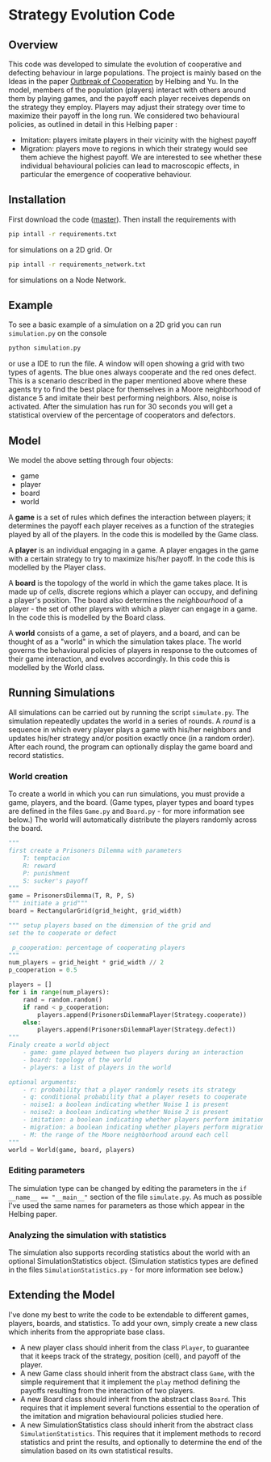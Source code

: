 # Strategy Evolution Code

## Overview
This code was developed to simulate the evolution of cooperative and defecting behaviour in large populations. The project is mainly based on the Ideas in the paper [Outbreak of Cooperation](https://arxiv.org/abs/0903.4054) by Helbing and Yu.  In the model, members of the population (players) interact with others around them by playing games, and the payoff each player receives depends on the strategy they employ. Players may adjust their strategy over time to maximize their payoff in the long run. We considered two behavioural policies, as outlined in detail in this Helbing paper <link>:
* Imitation: players imitate players in their vicinity with the highest payoff
* Migration: players move to regions in which their strategy would see them achieve the highest payoff.
We are interested to see whether these individual behavioural policies can lead to macroscopic effects, in particular the emergence of cooperative behaviour.


## Installation
First download the code ([master](https://github.com/ya0/Yanninimalhu/archive/master.zip)). Then install the requirements with

```bash
pip intall -r requirements.txt
```
for simulations on a 2D grid. Or 

```bash
pip intall -r requirements_network.txt
```
for simulations on a Node Network.

## Example
To see a basic example of a simulation on a 2D grid you can run `simulation.py` on the console
```bash
python simulation.py
```
or use a IDE to run the file.
A window will open showing a grid with two types of agents. The blue ones always cooperate and the red ones defect. This is a scenario described in the paper mentioned above where these agents try to find the best place for themselves in a Moore neighborhood of distance 5 and imitate their best performing neighbors. Also, noise is activated. After the simulation has run for 30 seconds you will get a statistical overview of the percentage of cooperators and defectors.

## Model
We model the above setting through four objects:
* game
* player
* board
* world

A **game** is a set of rules which defines the interaction between players; it determines the payoff each player receives as a function of the strategies played by all of the players. In the code this is modelled by the Game class.

A **player** is an individual engaging in a game. A player engages in the game with a certain strategy to try to maximize his/her payoff. In the code this is modelled by the Player class.

A **board** is the topology of the world in which the game takes place. It is made up of _cells_, discrete regions which a player can occupy, and defining a player's position. The board also determines the _neighbourhood_ of a player - the set of other players with which a player can engage in a game. In the code this is modelled by the Board class.

A **world** consists of a game, a set of players, and a board, and can be thought of as a "world" in which the simulation takes place. The world governs the behavioural policies of players in response to the outcomes of their game interaction, and evolves accordingly. In this code this is modelled by the World class.

## Running Simulations
All simulations can be carried out by running the script `simulate.py`. The simulation repeatedly updates the world in a series of rounds. A _round_ is a sequence in which every player plays a game with his/her neighbors and updates his/her strategy and/or position exactly once (in a random order). After each round, the program can optionally display the game board and record statistics.

### World creation
To create a world in which you can run simulations, you must provide a game, players, and the board. (Game types, player types and board types are defined in the files `Game.py` and `Board.py` - for more information see below.) The world will automatically distribute the players randomly across the board.

```python
"""
first create a Prisoners Dilemma with parameters
    T: temptacion
    R: reward
    P: punishment
    S: sucker's payoff
"""
game = PrisonersDilemma(T, R, P, S)
""" initiate a grid"""
board = RectangularGrid(grid_height, grid_width)

""" setup players based on the dimension of the grid and 
set the to cooperate or defect

 p_cooperation: percentage of cooperating players
"""
num_players = grid_height * grid_width // 2
p_cooperation = 0.5

players = []
for i in range(num_players):
    rand = random.random()
    if rand < p_cooperation:
        players.append(PrisonersDilemmaPlayer(Strategy.cooperate))
    else:
        players.append(PrisonersDilemmaPlayer(Strategy.defect))
"""
Finaly create a world object
    - game: game played between two players during an interaction
    - board: topology of the world
    - players: a list of players in the world

optional arguments:
    - r: probability that a player randomly resets its strategy
    - q: conditional probability that a player resets to cooperate
    - noise1: a boolean indicating whether Noise 1 is present
    - noise2: a boolean indicating whether Noise 2 is present
    - imitation: a boolean indicating whether players perform imitation
    - migration: a boolean indicating whether players perform migration
    - M: the range of the Moore neighborhood around each cell
"""
world = World(game, board, players)
```


### Editing parameters
The simulation type can be changed by editing the parameters in the `if __name__ == "__main__"` section of the file `simulate.py`. As much as possible I've used the same names for parameters as those which appear in the Helbing paper.

### Analyzing the simulation with statistics
The simulation also supports recording statistics about the world with an optional SimulationStatistics object. (Simulation statistics types are defined in the files `SimulationStatistics.py` - for more information see below.)

## Extending the Model
I've done my best to write the code to be extendable to different games, players, boards, and statistics. To add your own, simply create a new class which inherits from the appropriate base class.
* A new player class should inherit from the class `Player`, to guarantee that it keeps track of the strategy, position (cell), and payoff of the player.
* A new Game class should inherit from the abstract class `Game`, with the simple requirement that it implement the `play` method defining the payoffs resulting from the interaction of two players.
* A new Board class should inherit from the abstract class `Board`. This requires that it implement several functions essential to the operation of the imitation and migration behavioural policies studied here.
* A new SimulationStatistics class should inherit from the abstract class `SimulationStatistics`. This requires that it implement methods to record statistics and print the results, and optionally to determine the end of the simulation based on its own statistical results.
